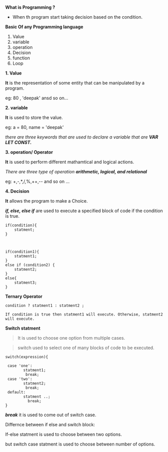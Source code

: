 __What is Programming ?__
 - When th program start taking decision based on the condition.

 **Basic Of any Programming language**
1. Value
2. variable
3. operation
4. Decision
5. function
6. Loop

**1. Value**

**It** is the representation of some entity that can be manipulated by a program.

eg: 80 , 'deepak' ansd so on...

**2. variable**

**It** is used to store the value.

eg: a = 80, name = 'deepak'

*there are three keywords that are used to declare a variable that are **VAR LET CONST.***


**3. operation/ Operator**

**It** is used to perform different mathamtical and logical actions.

*There are three type of operation  __arithmetic, logical, and relational__*

eg: +,-,*,/,%,++,-- and so on ...


**4. Decision**

**It** allows the program to make a Choice.


___**if, else, else if**___ are used to execute a specified block of code if the condition is true.
    
    
    if(condition){
        statment;
    }
``
`` 
       
       
    if(condition1){
        statment1;
    }
    else if (condition2) {
        statment2;
    }
    else{
        statment3;
    }

**Ternary Operator**
    
    condition ? statment1 : statment2 ;

    If condition is true then statment1 will execute. Otherwise, statment2 will execute.

    
**Switch statment**

> It is used to choose one option from multiple cases.

>switch used to select one of many blocks of code to be executed.


   
    switch(expression){
 
     case 'one':
            statment1;
             break;
     case 'two':
            statment2;
             break;
     default:
            statment ..;
              break;
    }

___break___ it is used to come out of switch case.


Differnce between if else and switch block: 

If-else statment is used to choose between two options.

but switch case statment is used to choose between number of options.

  
